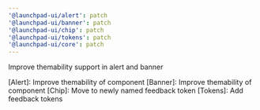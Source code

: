 ```yaml
---
'@launchpad-ui/alert': patch
'@launchpad-ui/banner': patch
'@launchpad-ui/chip': patch
'@launchpad-ui/tokens': patch
'@launchpad-ui/core': patch
---
```


Improve themability support in alert and banner

[Alert]: Improve themability of component
[Banner]: Improve themability of component
[Chip]: Move to newly named feedback token
[Tokens]: Add feedback tokens
